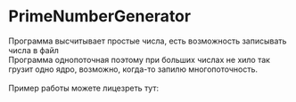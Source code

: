 # PrimeNumberGenerator
Программа высчитывает простые числа, есть возможность записывать числа в файл <br>
Программа однопоточная поэтому при больших числах не хило так грузит одно ядро, возможно, когда-то запилю многопоточность.<br>
<br>
Пример работы можете лицезреть тут:<br>
<img src="">
